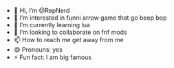 - 👋 Hi, I’m @RepNerd
- 👀 I’m interested in funni arrow game that go beep bop
- 🌱 I’m currently learning lua 
- 💞️ I’m looking to collaborate on fnf mods
- 📫 How to reach me get away from me
- 😄 Pronouns: yes
- ⚡ Fun fact: I am big famous

<!---
RepNerd/RepNerd is a ✨ special ✨ repository because its `README.md` (this file) appears on your GitHub profile.
You can click the Preview link to take a look at your changes.
--->
